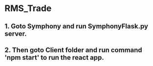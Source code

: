 # RMS_Trade

## 1. Goto Symphony and run SymphonyFlask.py server.
## 2. Then goto Client folder and run command 'npm start' to run the react app.
